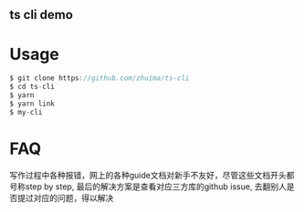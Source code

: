 ts cli demo
----------

# Usage


```typescript
$ git clone https://github.com/zhuima/ts-cli
$ cd ts-cli
$ yarn
$ yarn link
$ my-cli
```

# FAQ

写作过程中各种报错，网上的各种guide文档对新手不友好，尽管这些文档开头都号称step by step, 最后的解决方案是查看对应三方库的github issue, 去翻别人是否提过对应的问题，得以解决